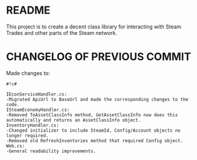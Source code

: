 # README #
This project is to create a decent class library for interacting with Steam Trades and other parts of the Steam network.

# CHANGELOG OF PREVIOUS COMMIT #
Made changes to:


```
#!c#

IEconServiceHandler.cs:
-Migrated ApiUrl to BaseUrl and made the corresponding changes to the code.
ISteamEconomyHandler.cs:
-Removed ToAssetClassInfo method, GetAssetClassInfo now does this automatically and returns an AssetClassInfo object.
InventoryHandler.cs:
-Changed initializer to include SteamId, Config/Account objects no longer required.
-Removed old RefreshInventories method that required Config object.
Web.cs:
-General readability improvements.

```